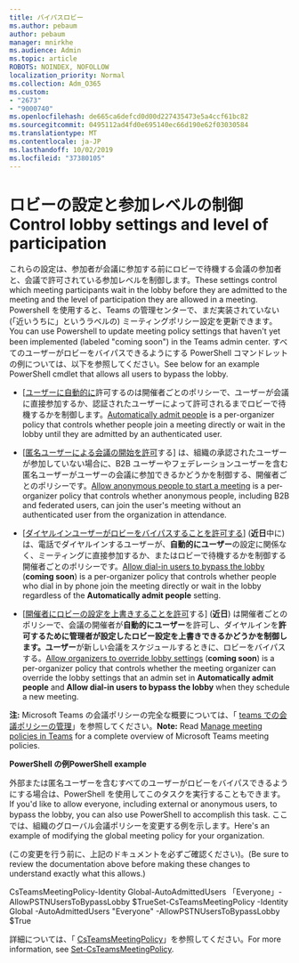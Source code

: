 ```yaml
---
title: バイパスロビー
ms.author: pebaum
author: pebaum
manager: mnirkhe
ms.audience: Admin
ms.topic: article
ROBOTS: NOINDEX, NOFOLLOW
localization_priority: Normal
ms.collection: Adm_O365
ms.custom:
- "2673"
- "9000740"
ms.openlocfilehash: de665ca6defcd0d00d227435473e5a4ccf61bc82
ms.sourcegitcommit: 0495112ad4fd0e695140ec66d190e62f03030584
ms.translationtype: MT
ms.contentlocale: ja-JP
ms.lasthandoff: 10/02/2019
ms.locfileid: "37380105"
---
```

# <a name="control-lobby-settings-and-level-of-participation"></a><span data-ttu-id="953a3-102">ロビーの設定と参加レベルの制御</span><span class="sxs-lookup"><span data-stu-id="953a3-102">Control lobby settings and level of participation</span></span>

<span data-ttu-id="953a3-103">これらの設定は、参加者が会議に参加する前にロビーで待機する会議の参加者と、会議で許可されている参加レベルを制御します。</span><span class="sxs-lookup"><span data-stu-id="953a3-103">These settings control which meeting participants wait in the lobby before they are admitted to the meeting and the level of participation they are allowed in a meeting.</span></span> <span data-ttu-id="953a3-104">Powershell を使用すると、Teams の管理センターで、まだ実装されていない (「近いうちに」というラベルの) ミーティングポリシー設定を更新できます。</span><span class="sxs-lookup"><span data-stu-id="953a3-104">You can use Powershell to update meeting policy settings that haven't yet been implemented (labeled "coming soon") in the Teams admin center.</span></span>  <span data-ttu-id="953a3-105">すべてのユーザーがロビーをバイパスできるようにする PowerShell コマンドレットの例については、以下を参照してください。</span><span class="sxs-lookup"><span data-stu-id="953a3-105">See below for an example PowerShell cmdlet that allows all users to bypass the lobby.</span></span>  

- <span data-ttu-id="953a3-106">[[ユーザーに自動的に](https://docs.microsoft.com/microsoftteams/meeting-policies-in-teams#automatically-admit-people)許可するのは開催者ごとのポリシーで、ユーザーが会議に直接参加するか、認証されたユーザーによって許可されるまでロビーで待機するかを制御します。</span><span class="sxs-lookup"><span data-stu-id="953a3-106">[Automatically admit people](https://docs.microsoft.com/microsoftteams/meeting-policies-in-teams#automatically-admit-people) is a per-organizer policy that controls whether people join a meeting directly or wait in the lobby until they are admitted by an authenticated user.</span></span>

- <span data-ttu-id="953a3-107">[[匿名ユーザーによる会議の開始を許可](https://docs.microsoft.com/microsoftteams/meeting-policies-in-teams#allow-anonymous-people-to-start-a-meeting)する] は、組織の承認されたユーザーが参加していない場合に、B2B ユーザーやフェデレーションユーザーを含む匿名ユーザーがユーザーの会議に参加できるかどうかを制御する、開催者ごとのポリシーです。</span><span class="sxs-lookup"><span data-stu-id="953a3-107">[Allow anonymous people to start a meeting](https://docs.microsoft.com/microsoftteams/meeting-policies-in-teams#allow-anonymous-people-to-start-a-meeting) is a per-organizer policy that controls whether anonymous people, including B2B and federated users, can join the user's meeting without an authenticated user from the organization in attendance.</span></span>

- <span data-ttu-id="953a3-108">[[ダイヤルインユーザーがロビーをバイパスすることを許可する](https://docs.microsoft.com/en-us/microsoftteams/meeting-policies-in-teams#allow-dial-in-users-to-bypass-the-lobby-coming-soon)] (**近日**中に) は、電話でダイヤルインするユーザーが、**自動的にユーザー**の設定に関係なく、ミーティングに直接参加するか、またはロビーで待機するかを制御する開催者ごとのポリシーです。</span><span class="sxs-lookup"><span data-stu-id="953a3-108">[Allow dial-in users to bypass the lobby](https://docs.microsoft.com/en-us/microsoftteams/meeting-policies-in-teams#allow-dial-in-users-to-bypass-the-lobby-coming-soon) (**coming soon**) is a per-organizer policy that controls whether people who dial in by phone join the meeting directly or wait in the lobby regardless of the **Automatically admit people** setting.</span></span>

- <span data-ttu-id="953a3-109">[[開催者にロビーの設定を上書きすることを許可](https://docs.microsoft.com/microsoftteams/meeting-policies-in-teams#allow-organizers-to-override-lobby-settings-coming-soon)する] (**近日**) は開催者ごとのポリシーで、会議の開催者が**自動的にユーザー**を許可し、ダイヤルインを**許可するために管理者が設定したロビー設定を上書きできるかどうかを制御します。ユーザー**が新しい会議をスケジュールするときに、ロビーをバイパスする。</span><span class="sxs-lookup"><span data-stu-id="953a3-109">[Allow organizers to override lobby settings](https://docs.microsoft.com/microsoftteams/meeting-policies-in-teams#allow-organizers-to-override-lobby-settings-coming-soon) (**coming soon**) is a per-organizer policy that controls whether the meeting organizer can override the lobby settings that an admin set in **Automatically admit people** and **Allow dial-in users to bypass the lobby** when they schedule a new meeting.</span></span>

<span data-ttu-id="953a3-110">**注:** Microsoft Teams の会議ポリシーの完全な概要については、「 [teams での会議ポリシーの管理](https://docs.microsoft.com/en-us/microsoftteams/meeting-policies-in-teams)」を参照してください。</span><span class="sxs-lookup"><span data-stu-id="953a3-110">**Note:** Read [Manage meeting policies in Teams](https://docs.microsoft.com/en-us/microsoftteams/meeting-policies-in-teams) for a complete overview of Microsoft Teams meeting policies.</span></span> 


<span data-ttu-id="953a3-111">**PowerShell の例**</span><span class="sxs-lookup"><span data-stu-id="953a3-111">**PowerShell example**</span></span>

<span data-ttu-id="953a3-112">外部または匿名ユーザーを含むすべてのユーザーがロビーをバイパスできるようにする場合は、PowerShell を使用してこのタスクを実行することもできます。</span><span class="sxs-lookup"><span data-stu-id="953a3-112">If you'd like to allow everyone, including external or anonymous users, to bypass the lobby, you can also use PowerShell to accomplish this task.</span></span>  <span data-ttu-id="953a3-113">ここでは、組織のグローバル会議ポリシーを変更する例を示します。</span><span class="sxs-lookup"><span data-stu-id="953a3-113">Here's an example of modifying the global meeting policy for your organization.</span></span>   

<span data-ttu-id="953a3-114">(この変更を行う前に、上記のドキュメントを必ずご確認ください)。</span><span class="sxs-lookup"><span data-stu-id="953a3-114">(Be sure to review the documentation above before making these changes to understand exactly what this allows.)</span></span>

<span data-ttu-id="953a3-115">CsTeamsMeetingPolicy-Identity Global-AutoAdmittedUsers 「Everyone」-AllowPSTNUsersToBypassLobby $True</span><span class="sxs-lookup"><span data-stu-id="953a3-115">Set-CsTeamsMeetingPolicy -Identity Global -AutoAdmittedUsers "Everyone" -AllowPSTNUsersToBypassLobby $True</span></span>

<span data-ttu-id="953a3-116">詳細については、「 [CsTeamsMeetingPolicy](https://docs.microsoft.com/powershell/module/skype/set-csteamsmeetingpolicy?view=skype-ps)」を参照してください。</span><span class="sxs-lookup"><span data-stu-id="953a3-116">For more information, see [Set-CsTeamsMeetingPolicy](https://docs.microsoft.com/powershell/module/skype/set-csteamsmeetingpolicy?view=skype-ps).</span></span>
